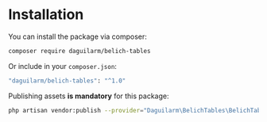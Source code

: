 # Installation

You can install the package via composer:

```bash
composer require daguilarm/belich-tables
```

Or include in your `composer.json`:

```bash
"daguilarm/belich-tables": "^1.0"
```

Publishing assets **is mandatory** for this package:

```bash
php artisan vendor:publish --provider="Daguilarm\BelichTables\BelichTablesServiceProvider"
```
